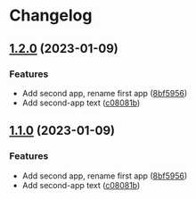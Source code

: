 # Changelog

## [1.2.0](https://github.com/kristianjokela/rel-please-test/compare/second-app-v1.1.0...second-app-v1.2.0) (2023-01-09)


### Features

* Add second app, rename first app ([8bf5956](https://github.com/kristianjokela/rel-please-test/commit/8bf5956538802b3e0c5cd16314218a3c5225baf2))
* Add second-app text ([c08081b](https://github.com/kristianjokela/rel-please-test/commit/c08081bc8e33d280b85f2c5a7e85ed0df74e0b76))

## [1.1.0](https://github.com/kristianjokela/rel-please-test/compare/second-app-v1.0.0...second-app-v1.1.0) (2023-01-09)


### Features

* Add second app, rename first app ([8bf5956](https://github.com/kristianjokela/rel-please-test/commit/8bf5956538802b3e0c5cd16314218a3c5225baf2))
* Add second-app text ([c08081b](https://github.com/kristianjokela/rel-please-test/commit/c08081bc8e33d280b85f2c5a7e85ed0df74e0b76))
